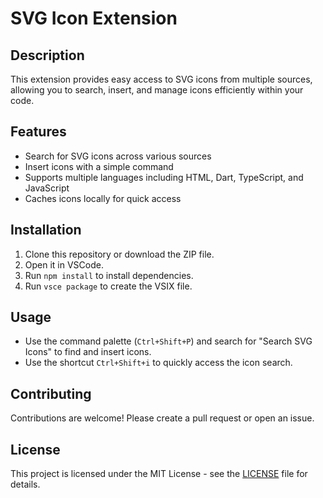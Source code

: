 # SVG Icon Extension

## Description
This extension provides easy access to SVG icons from multiple sources, allowing you to search, insert, and manage icons efficiently within your code.

## Features
- Search for SVG icons across various sources
- Insert icons with a simple command
- Supports multiple languages including HTML, Dart, TypeScript, and JavaScript
- Caches icons locally for quick access

## Installation
1. Clone this repository or download the ZIP file.
2. Open it in VSCode.
3. Run `npm install` to install dependencies.
4. Run `vsce package` to create the VSIX file.

## Usage
- Use the command palette (`Ctrl+Shift+P`) and search for "Search SVG Icons" to find and insert icons.
- Use the shortcut `Ctrl+Shift+i` to quickly access the icon search.

## Contributing
Contributions are welcome! Please create a pull request or open an issue.

## License
This project is licensed under the MIT License - see the [LICENSE](LICENSE) file for details.
